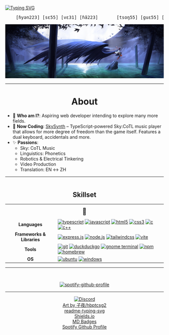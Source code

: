 <a href="https://git.io/typing-svg"><img src="https://readme-typing-svg.demolab.com?font=Klee+One&size=40&pause=1000&color=3AF7DF&background=5600FF00&repeat=false&width=450&height=70&lines=%E9%9B%B2%E5%B1%B1%E8%90%AC%E8%A1%8C%EF%BC%8C%E7%B5%82%E6%AD%B8%E7%B5%82%E7%AB%AF" alt="Typing SVG" /></a>

<!-- https://readme-typing-svg.demolab.com/demo/?font=Klee+One&size=40&color=3AF7DF&background=5600FF00&repeat=false&width=450&height=70&lines=%E9%9B%B2%E5%B1%B1%E8%90%AC%E8%A1%8C%EF%BC%8C%E7%B5%82%E6%AD%B8%E7%B5%82%E7%AB%AF -->

<pre>
    [ɦyən223] [sɛ55] [vɛ31] [ɦã223]       [tsoŋ55] [guɛ55] [tsoŋ55] [tø55-21]
</pre>

<img src="./aya-ocean-hbptcsg2.jpg" alt="aya-ocean-hbptcsg2">

<hr>

<h1 style="text-align: center;">About</h1>

<ul>
    <li>💬 <b>Who am I?</b>: Aspiring web developer intending to explore many more fields.</li>
    <li>🔭 <b>Now Coding</b>: <a href="https://github.com/manystarsapart/skysynth">SkySynth</a> – TypeScript-powered Sky:CoTL music player that allows for more degree of freedom than the game itself. Features a dual keyboard, accidentals and more.</li>
    <li>
    ✨ <b>Passions</b>: 
      <ul>
        <li>Sky: CoTL Music</li>
        <li>Linguistics: Phonetics</li>
        <li>Robotics & Electrical Tinkering</li>
        <li>Video Production</li>
        <li>Translation: EN ↔️ ZH</li>
      </ul> 
    </li>
</ul>

<hr>

<div style="display: flex; justify-content: center;">
  <div style="max-width: 800px;">
    <h2 style="text-align: center;">Skillset</h2>
    <table style="margin: 0 auto;">
      <!-- Header -->
      <tr>
        <td colspan="2" style="text-align:center; font-size: 1.5em; padding: 10px 0;">🌌</td>
      </tr>
      <!-- Languages -->
      <tr>
        <td style="text-align: center;"><b>Languages</b></td>
        <td>
          <a href="#"><img src="https://img.shields.io/badge/TypeScript-3178C6?style=for-the-badge&logo=typescript&logoColor=white" alt="typescript"></a>
          <a href="#"><img src="https://img.shields.io/badge/JavaScript-323330?style=for-the-badge&logo=javascript&logoColor=F7DF1E" alt="javascript"></a>
          <a href="#"><img src="https://img.shields.io/badge/HTML5-E34F26?style=for-the-badge&logo=html5&logoColor=white" alt="html5"></a>
          <a href="#"><img src="https://img.shields.io/badge/CSS3-1572B6?style=for-the-badge&logo=css3&logoColor=white" alt="css3"></a>
          <a href="#"><img src="https://img.shields.io/badge/C-00599C?style=for-the-badge&logo=c&logoColor=white" alt="c"></a>
          <a href="#"><img src="https://img.shields.io/badge/C++-00599C?style=for-the-badge&logo=c%2B%2B&logoColor=white" alt="c++"></a>
        </td>
      </tr>
      <!-- Frameworks & Libraries -->
      <tr>
        <td style="text-align: center;"><b>Frameworks & Libraries</b></td>
        <td>
          <a href="#"><img src="https://img.shields.io/badge/Express.js-404d59?style=for-the-badge&logo=express&logoColor=%2361DAFB" alt="express.js"></a>
          <a href="#"><img src="https://img.shields.io/badge/Node.js-6DA55F?style=for-the-badge&logo=node.js&logoColor=white" alt="node.js"></a>
          <a href="#"><img src="https://img.shields.io/badge/Tailwind%20CSS-%2338B2AC.svg?style=for-the-badge&logo=tailwind-css&logoColor=white" alt="tailwindcss"></a>
          <a href="#"><img src="https://img.shields.io/badge/Vite-646CFF?style=for-the-badge&logo=vite&logoColor=fff" alt="vite"></a>
        </td>
      </tr>
      <!-- Tools -->
      <tr>
        <td style="text-align: center;"><b>Tools</b></td>
        <td>
          <a href="#"><img src="https://img.shields.io/badge/Git-F05032?style=for-the-badge&logo=git&logoColor=fff" alt="git"></a>
          <a href="#"><img src="https://img.shields.io/badge/DuckDuckGo-FF5722?style=for-the-badge&logo=duckduckgo&logoColor=white" alt="duckduckgo"></a>
          <a href="#"><img src="https://img.shields.io/badge/GNOME%20Terminal-241F31?style=for-the-badge&logo=gnometerminal&logoColor=fff" alt="gnome terminal"></a>
          <a href="#"><img src="https://img.shields.io/badge/npm-CB3837?style=for-the-badge&logo=npm&logoColor=fff" alt="npm"></a>
          <a href="#"><img src="https://img.shields.io/badge/Homebrew-FBB040?style=for-the-badge&logo=homebrew&logoColor=fff" alt="homebrew"></a>
        </td>
      </tr>
      <!-- OS -->
      <tr>
        <td style="text-align: center;"><b>OS</b></td>
        <td>
          <a href="#"><img src="https://img.shields.io/badge/Ubuntu-E95420?style=for-the-badge&logo=ubuntu&logoColor=white" alt="ubuntu"></a>
          <a href="#"><img src="https://custom-icon-badges.demolab.com/badge/Windows-0078D6?style=for-the-badge&logo=windows11&logoColor=white" alt="windows"></a>
        </td>
      </tr>
    </table>
  </div>
</div>

<hr>

<div style="text-align: center;">
  <!-- <img src="https://github-readme-stats.vercel.app/api?username=manystarsapart&show_icons=true&theme=github_dark" alt="manystarsapart's GitHub stats"> -->
  <br />

  [![spotify-github-profile](https://spotify-github-profile.kittinanx.com/api/view?uid=31iid5a54otzf7z4dnezm4p7rp4q&cover_image=true&theme=default&show_offline=false&background_color=121212&interchange=true&bar_color_cover=false&bar_color=26a269)](https://spotify-github-profile.kittinanx.com/api/view?uid=31iid5a54otzf7z4dnezm4p7rp4q&redirect=true)

</div>

<hr>

<div style="text-align: center;">
    <a href="https://discordapp.com/users/914167680213344307">
        <img src="https://img.shields.io/badge/Discord-%235865F2.svg?&logo=discord&logoColor=white" alt="Discord">
    </a>
    <br />
    <a href="https://www.pixiv.net/en/users/564761">Art by 子夜/hbptcsg2</a>
    <br />
    <a href="https://github.com/DenverCoder1/readme-typing-svg">readme-typing-svg</a>
    <br />
    <a href="https://shields.io/badges">Shields.io</a>
    <br />
    <a href="https://github.com/inttter/md-badges">MD Badges</a>
    <br />
    <a href="https://github.com/kittinan/spotify-github-profile">Spotify Github Profile</a>
    
    
</div>